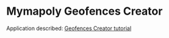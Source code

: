 # Mymapoly Geofences Creator

Application described: [Geofences Creator tutorial](https://developer.tomtom.com/geofencing-api/tutorials/fence-creation)
